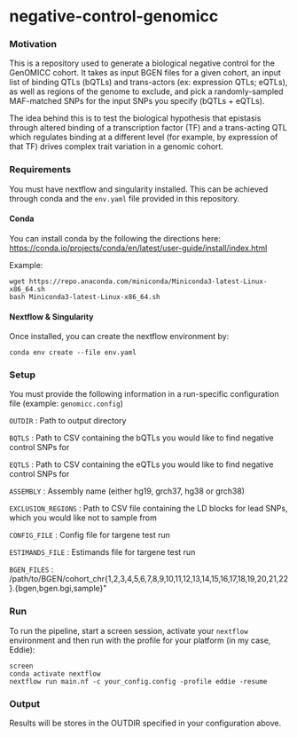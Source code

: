 # negative-control-genomicc

### Motivation
This is a repository used to generate a biological negative control for the GenOMICC cohort. It takes as input BGEN files for a given cohort, an input list of binding QTLs (bQTLs) and trans-actors (ex: expression QTLs; eQTLs), as well as regions of the genome to exclude, and pick a randomly-sampled MAF-matched SNPs for the input SNPs you specify (bQTLs + eQTLs).

The idea behind this is to test the biological hypothesis that epistasis through altered binding of a transcription factor (TF) and a trans-acting QTL which regulates binding at a different level (for example, by expression of that TF) drives complex trait variation in a genomic cohort.

### Requirements
You must have nextflow and singularity installed. This can be achieved through conda and the `env.yaml` file provided in this repository.

#### Conda
You can install conda by the following the directions here: https://conda.io/projects/conda/en/latest/user-guide/install/index.html

Example:
```
wget https://repo.anaconda.com/miniconda/Miniconda3-latest-Linux-x86_64.sh
bash Miniconda3-latest-Linux-x86_64.sh
```

#### Nextflow & Singularity
Once installed, you can create the nextflow environment by:
```
conda env create --file env.yaml
```

### Setup
You must provide the following information in a run-specific configuration file (example: `genomicc.config`)

`OUTDIR`            : Path to output directory

`BQTLS`             : Path to CSV containing the bQTLs you would like to find negative control SNPs for

`EQTLS`             : Path to CSV containing the eQTLs you would like to find negative control SNPs for

`ASSEMBLY`          : Assembly name (either hg19, grch37, hg38 or grch38)

`EXCLUSION_REGIONS` : Path to CSV file containing the LD blocks for lead SNPs, which you would like not to sample from

`CONFIG_FILE`       : Config file for targene test run

`ESTIMANDS_FILE`    : Estimands file for targene test run

`BGEN_FILES`        : /path/to/BGEN/cohort_chr{1,2,3,4,5,6,7,8,9,10,11,12,13,14,15,16,17,18,19,20,21,22}.{bgen,bgen.bgi,sample}"

### Run
To run the pipeline, start a screen session, activate your `nextflow` environment and then run with the profile for your platform (in my case, Eddie):

```
screen
conda activate nextflow
nextflow run main.nf -c your_config.config -profile eddie -resume
```

### Output
Results will be stores in the OUTDIR specified in your configuration above. 
